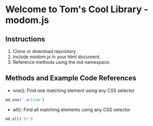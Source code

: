 # Welcome to Tom's Cool Library - modom.js

## Instructions

1. Clone or download repository
2. Include modom.js in your html document.
3. Reference methods using the md namespace.

## Methods and Example Code References

* one(): Find one matching element using any CSS selector

 ```javascript
 md.one('.active')
 ```
* all(): Find all matching elements using any CSS selector

```javascript
md.all('tr')
```
